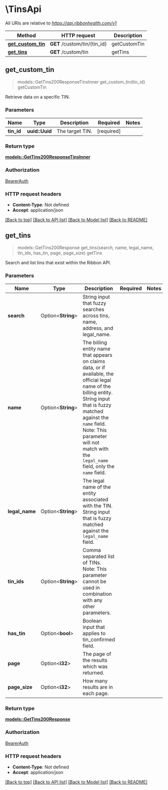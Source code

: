 # \TinsApi

All URIs are relative to *https://api.ribbonhealth.com/v1*

Method | HTTP request | Description
------------- | ------------- | -------------
[**get_custom_tin**](TinsApi.md#get_custom_tin) | **GET** /custom/tin/{tin_id} | getCustomTin
[**get_tins**](TinsApi.md#get_tins) | **GET** /custom/tin | getTins



## get_custom_tin

> models::GetTins200ResponseTinsInner get_custom_tin(tin_id)
getCustomTin

Retrieve data on a specific TIN. 

### Parameters


Name | Type | Description  | Required | Notes
------------- | ------------- | ------------- | ------------- | -------------
**tin_id** | **uuid::Uuid** | The target TIN. | [required] |

### Return type

[**models::GetTins200ResponseTinsInner**](getTins_200_response_tins_inner.md)

### Authorization

[BearerAuth](../README.md#BearerAuth)

### HTTP request headers

- **Content-Type**: Not defined
- **Accept**: application/json

[[Back to top]](#) [[Back to API list]](../README.md#documentation-for-api-endpoints) [[Back to Model list]](../README.md#documentation-for-models) [[Back to README]](../README.md)


## get_tins

> models::GetTins200Response get_tins(search, name, legal_name, tin_ids, has_tin, page, page_size)
getTins

Search and list tins that exist within the Ribbon API. 

### Parameters


Name | Type | Description  | Required | Notes
------------- | ------------- | ------------- | ------------- | -------------
**search** | Option<**String**> | String input that fuzzy searches across tins, name, address, and legal_name. |  |
**name** | Option<**String**> | The billing entity name that appears on claims data, or if available, the official legal name of the billing entity. String input that is fuzzy matched against the `name` field. Note: This parameter will not match with the `legal_name` field, only the `name` field. |  |
**legal_name** | Option<**String**> | The legal name of the entity associated with the TIN. String input that is fuzzy matched against the `legal_name` field. |  |
**tin_ids** | Option<**String**> | Comma separated list of TINs. Note: This parameter cannot be used in combination with any other parameters. |  |
**has_tin** | Option<**bool**> | Boolean input that applies to tin_confirmed field. |  |
**page** | Option<**i32**> | The page of the results which was returned. |  |
**page_size** | Option<**i32**> | How many results are in each page. |  |

### Return type

[**models::GetTins200Response**](getTins_200_response.md)

### Authorization

[BearerAuth](../README.md#BearerAuth)

### HTTP request headers

- **Content-Type**: Not defined
- **Accept**: application/json

[[Back to top]](#) [[Back to API list]](../README.md#documentation-for-api-endpoints) [[Back to Model list]](../README.md#documentation-for-models) [[Back to README]](../README.md)

